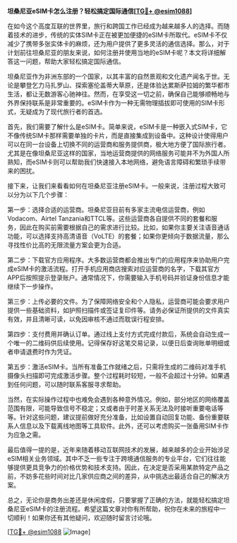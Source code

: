 **坦桑尼亚eSIM卡怎么注册？轻松搞定国际通信[[TG💪+ @esim1088](https://t.me/s/esim1088)]**

在如今这个高度互联的世界里，旅行和跨国工作已经成为越来越多人的选择。而随着技术的进步，传统的实体SIM卡正在被更加便捷的eSIM卡所取代。eSIM卡不仅减少了携带多张实体卡的麻烦，还为用户提供了更多灵活的通信选择。那么，对于计划前往坦桑尼亚的朋友来说，如何注册并使用当地的eSIM卡呢？本文将详细解答这一问题，帮助大家轻松搞定国际通信。

坦桑尼亚作为非洲东部的一个国家，以其丰富的自然景观和文化遗产闻名于世。无论是攀登乞力马扎罗山、探索塞伦盖蒂大草原，还是体验达累斯萨拉姆的繁华都市生活，都让无数游客心驰神往。然而，在享受这一切之前，确保自己能够顺畅地与外界保持联系是非常重要的。eSIM卡作为一种无需物理插拔即可使用的SIM卡形式，无疑成为了现代旅行者的首选。

首先，我们需要了解什么是eSIM卡。简单来说，eSIM卡是一种嵌入式SIM卡，它不像传统SIM卡那样需要单独的卡片，而是直接集成到设备中。这种设计使得用户可以在同一台设备上切换不同的运营商和服务提供商，极大地方便了国际旅行者。尤其是在像坦桑尼亚这样的国家，当地运营商提供的网络服务可能并不为外国人所熟知，而eSIM卡则可以帮助我们快速接入本地网络，避免语言障碍和繁琐手续带来的困扰。

接下来，让我们来看看如何在坦桑尼亚注册eSIM卡。一般来说，注册过程大致可以分为以下几个步骤：

第一步：选择合适的运营商。坦桑尼亚目前有多家主流电信运营商，例如Vodacom、Airtel Tanzania和TTCL等。这些运营商各自提供不同的套餐和服务，因此在购买前需要根据自己的需求进行比较。比如，如果你主要关注语音通话功能，可以选择支持高清语音（VoLTE）的套餐；如果你更倾向于数据流量，那么寻找性价比高的无限流量方案会更为合适。

第二步：下载官方应用程序。大多数运营商都会推出专门的应用程序来协助用户完成eSIM卡的激活流程。打开手机应用商店搜索对应运营商的名字，下载其官方APP后按照提示登录账户。通常情况下，你需要输入手机号码并验证身份信息才能继续下一步操作。

第三步：上传必要的文件。为了保障网络安全和个人隐私，运营商可能会要求用户提供一些基础资料，如护照扫描件或签证复印件等。请务必保证所提供的文件真实有效，并且清晰可读，以免因审核不通过而耽误行程安排。

第四步：支付费用并确认订单。通过线上支付方式完成付款后，系统会自动生成一个唯一的二维码供后续使用。记得保存好这笔交易记录，以便日后查询账单明细或者申请退费时作为凭证。

第五步：激活eSIM卡。当所有准备工作就绪之后，只需将生成的二维码对准手机摄像头扫描即可完成激活步骤。整个过程耗时较短，一般不会超过十分钟。如果遇到任何问题，可以随时联系客服寻求帮助。

当然，在实际操作过程中也难免会遇到各种意外情况。例如，部分地区的网络覆盖范围有限，可能导致信号不稳定；又或者由于时差关系无法及时接听重要电话等等。针对这些问题，建议提前做好充分准备，比如设置自动回复功能、备份重要联系人信息以及下载离线地图等工具软件。此外，还可以考虑购买一张备用SIM卡作为应急之需。

最后值得一提的是，近年来随着移动互联网技术的发展，越来越多的企业开始涉足eSIM相关业务领域。其中不乏一些专注于跨境通信服务的专业平台，它们往往能够提供更具竞争力的价格优势和技术支持。因此，在决定是否采用某款特定产品之前，不妨多花些时间对比几家供应商之间的差异，从中挑选出最适合自己的解决方案。

总之，无论你是商务出差还是休闲度假，只要掌握了正确的方法，就能轻松搞定坦桑尼亚eSIM卡的注册流程。希望这篇文章对你有所帮助，祝你在未来的旅程中一切顺利！如果你还有其他疑问，欢迎随时留言讨论哦。

[[TG💪+ @esim1088](https://t.me/s/esim1088) ![Image](https://i.postimg.cc/4NQfJmqS/Snipaste-2025-05-13-00-14-12.png)]